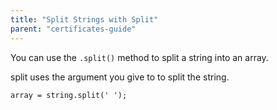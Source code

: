 ```yaml
---
title: "Split Strings with Split"
parent: "certificates-guide"
---
```


You can use the `.split()` method to split a string into an array.

split uses the argument you give to to split the string.

    array = string.split(' ');

